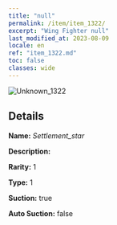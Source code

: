 ```yaml
---
title: "null"
permalink: /item/item_1322/
excerpt: "Wing Fighter null"
last_modified_at: 2023-08-09
locale: en
ref: "item_1322.md"
toc: false
classes: wide
---
```



 ![Unknown_1322](/images/item/Settlement_star_p.png)



## Details

 **Name:** *Settlement_star* 

 **Description:** 

 **Rarity:** 1 

 **Type:** 1 

 **Suction:** true 

 **Auto Suction:** false 


